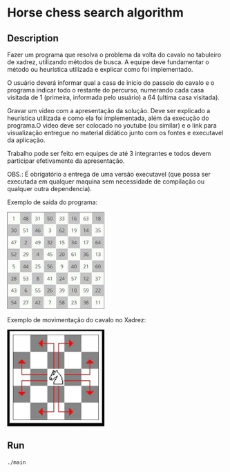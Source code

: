 # Horse chess search algorithm

## Description

Fazer um programa que resolva o problema da volta do cavalo no tabuleiro de xadrez, utilizando métodos de busca. A equipe deve fundamentar o método ou heurística utilizada e explicar como foi implementado.

O usuário deverá informar qual a casa de inicio do passeio do cavalo e o programa indicar todo o restante do percurso, numerando cada casa visitada de 1 (primeira, informada pelo usuário) a 64 (ultima casa visitada).

Gravar um video com a apresentação da solução. Deve ser explicado a heurística utilizada e como ela foi implementada, além da execução do programa.O video deve ser colocado no youtube (ou similar) e o link para visualização entregue no material didático junto com os fontes e executavel da aplicação.

Trabalho pode ser feito em equipes de até 3 integrantes e todos devem participar efetivamente da apresentação.

OBS.: É obrigatório a entrega de uma versão executavel (que possa ser executada em qualquer maquina sem necessidade de compilação ou qualquer outra dependencia).

Exemplo de saida do programa:

![Horse moved](images/horse_moved.jpeg)

Exemplo de movimentação do cavalo no Xadrez:

![Horse movement](images/horse_movement.jpeg)

## Run

```bash
./main
```
